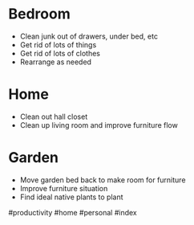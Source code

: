 # Bedroom 
- Clean junk out of drawers, under bed, etc
- Get rid of lots of things
- Get rid of lots of clothes
- Rearrange as needed

# Home
- Clean out hall closet
- Clean up living room and improve furniture flow

# Garden
- Move garden bed back to make room for furniture
- Improve furniture situation
- Find ideal native plants to plant


#productivity #home #personal #index